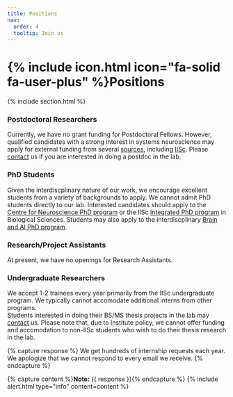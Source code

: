 ```yaml
---
title: Positions
nav:
  order: 4
  tooltip: Join us
---
```


# {% include icon.html icon="fa-solid fa-user-plus" %}Positions

{% include section.html %}

### Postdoctoral Researchers

Currently, we have no grant funding for Postdoctoral Fellows. However, qualified candidates with a strong interest in systems neuroscience may apply for external funding from several [sources](https://indiabioscience.org/postdocs/grants), including [IISc](https://iisc.ac.in/post-docs/). Please [contact](/contact) us if you are interested in doing a postdoc in the lab.

### PhD Students

Given the interdiscplinary nature of our work, we encourage excellent students from a variety of backgrounds to apply. We cannot admit PhD students directly to our lab. Interested candidates should apply to the [Centre for Neuroscience PhD program](https://cns.iisc.ac.in/academics/phd-program/) or the IISc [Integrated PhD program](https://iisc.ac.in/admissions/ph-d-integratedprogrammes/) in Biological Sciences. Students may also apply to the interdiscplinary [Brain and AI PhD program](https://brain-computation.iisc.ac.in/opportunities/).


### Research/Project Assistants

At present, we have no openings for Research Assistants.


### Undergraduate Researchers

We accept 1-2 trainees every year primarily from the IISc undergraduate program.  We typically cannot accomodate additional interns from other programs. <br>
Students interested in doing their BS/MS thesis projects in the lab may [contact](/contact) us. Please note that, due to Institute policy, we cannot offer funding and accomodation to non-IISc students who wish to do their thesis research in the lab.


{% capture response %}
We get hundreds of internship requests each year. We apologize that we cannot respond to every email we receive.
{% endcapture %}

{% capture content %}**Note:** {{ response }}{% endcapture %}
{% include alert.html type="info" content=content %}










